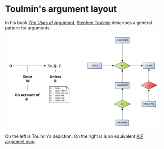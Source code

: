 # Toulmin's argument layout

In his book [*The Uses of Argument*](https://www.cambridge.org/core/books/uses-of-argument/26CF801BC12004587B66778297D5567C), 
[Stephen Toulmin](https://en.wikipedia.org/wiki/Stephen_Toulmin) describes a general pattern for arguments:

![argument map](toulmin.svg)

On the left is Toulmin's depiction. On the right is is an equivalent [AIF argument map](toulmin-aif.graphml). 